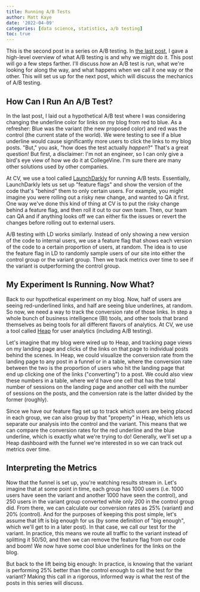 ```yaml
---
title: Running A/B Tests
author: Matt Kaye
date: '2022-04-09'
categories: [data science, statistics, a/b testing]
toc: true
---
```


This is the second post in a series on A/B testing. In [the last post](https://mrkaye97.github.io/blog/post/2022-03-25-a-b-testing-a-primer/), I gave a high-level overview of what A/B testing is and why we might do it. This post will go a few steps farther. I'll discuss *how* an A/B test is run, what we're looking for along the way, and what happens when we call it one way or the other. This will set us up for the next post, which will discuss the mechanics of A/B testing.

## How Can I Run An A/B Test?

In the last post, I laid out a hypothetical A/B test where I was considering changing the underline color for links on my blog from red to blue. As a refresher: Blue was the variant (the new proposed color) and red was the control (the current state of the world). We were testing to see if a blue underline would cause significantly more users to click the links to my blog posts. "But," you ask, "how does the test actually *happen*?" That's a great question! But first, a disclaimer: I'm not an engineer, so I can only give a bird's eye view of how we do it at CollegeVine. I'm sure there are many other solutions used by other companies.

At CV, we use a tool called [LaunchDarkly](https://launchdarkly.com/) for running A/B tests. Essentially, LaunchDarkly lets us set up "feature flags" and show the version of the code that's "behind" them to only certain users. For example, you might imagine you were rolling out a risky new change, and wanted to QA it first. One way we've done this kind of thing at CV is to put the risky change behind a feature flag, and then roll it out to our own team. Then, our team can QA and if anything looks off we can either fix the issues or revert the changes before rolling out to external users.

A/B testing with LD works similarly. Instead of only showing a new version of the code to internal users, we use a feature flag that shows each version of the code to a certain proportion of users, at random. The idea is to use the feature flag in LD to randomly sample users of our site into either the control group or the variant group. Then we track metrics over time to see if the variant is outperforming the control group.

## My Experiment Is Running. Now What?

Back to our hypothetical experiment on my blog. Now, half of users are seeing red-underlined links, and half are seeing blue underlines, at random. So now, we need a way to track the conversion rate of those links. In step a whole bunch of business intelligence (BI) tools, and other tools that brand themselves as being tools for all different flavors of analytics. At CV, we use a tool called [Heap](https://heap.io/) for user analytics (including A/B testing).

Let's imagine that my blog were wired up to Heap, and tracking page views on my landing page and clicks of the links on that page to individual posts behind the scenes. In Heap, we could visualize the conversion rate from the landing page to any post in a funnel or in a table, where the conversion rate between the two is the proportion of users who hit the landing page that end up clicking one of the links ("converting") to a post. We could also view these numbers in a table, where we'd have one cell that has the total number of sessions on the landing page and another cell with the number of sessions on the posts, and the conversion rate is the latter divided by the former (roughly).

Since we have our feature flag set up to track which users are being placed in each group, we can also group by that "property" in Heap, which lets us separate our analysis into the control and the variant. This means that we can compare the conversion rates for the red underline and the blue underline, which is exactly what we're trying to do! Generally, we'll set up a Heap dashboard with the funnel we're interested in so we can track out metrics over time.

## Interpreting the Metrics

Now that the funnel is set up, you're watching results stream in. Let's imagine that at some point in time, each group has 1000 users (i.e. 1000 users have seen the variant and another 1000 have seen the control), and 250 users in the variant group converted while only 200 in the control group did. From there, we can calculate our conversion rates as 25% (variant) and 20% (control). And for the purposes of keeping this post simple, let's assume that lift is big enough for us (by some definition of "big enough", which we'll get to in a later post). In that case, we call our test for the variant. In practice, this means we route all traffic to the variant instead of splitting it 50/50, and then we can remove the feature flag from our code and boom! We now have some cool blue underlines for the links on the blog.

But back to the lift being big enough: In practice, is knowing that the variant is performing 25% better than the control enough to call the test for the variant? Making this call in a rigorous, informed way is what the rest of the posts in this series will discuss.
